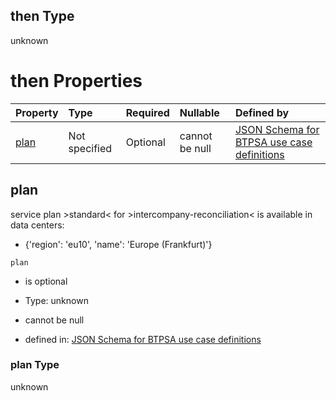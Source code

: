 ## then Type

unknown

# then Properties

| Property      | Type          | Required | Nullable       | Defined by                                                                                                                                                                                                                                      |
| :------------ | :------------ | :------- | :------------- | :---------------------------------------------------------------------------------------------------------------------------------------------------------------------------------------------------------------------------------------------- |
| [plan](#plan) | Not specified | Optional | cannot be null | [JSON Schema for BTPSA use case definitions](btpsa-usecase-properties-services-items-allof-1-then-allof-45-then-allof-0-then-properties-plan.md "undefined#/properties/services/items/allOf/1/then/allOf/45/then/allOf/0/then/properties/plan") |

## plan

service plan >standard< for >intercompany-reconciliation< is available in data centers:

*   {'region': 'eu10', 'name': 'Europe (Frankfurt)'}

`plan`

*   is optional

*   Type: unknown

*   cannot be null

*   defined in: [JSON Schema for BTPSA use case definitions](btpsa-usecase-properties-services-items-allof-1-then-allof-45-then-allof-0-then-properties-plan.md "undefined#/properties/services/items/allOf/1/then/allOf/45/then/allOf/0/then/properties/plan")

### plan Type

unknown
